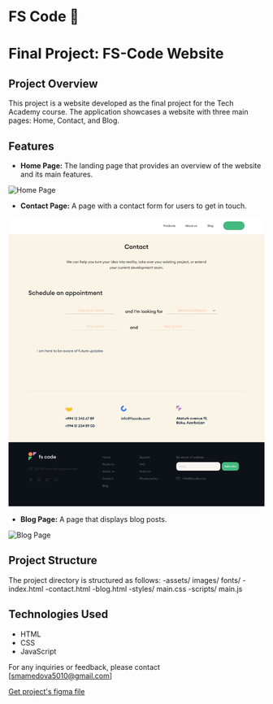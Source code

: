 # FS Code :dizzy:

# Final Project: FS-Code Website

## Project Overview
This project is a website developed as the final project for the Tech Academy course. The application showcases a website with three main pages: Home, Contact, and Blog.

## Features
- **Home Page:** The landing page that provides an overview of the website and its main features.

![Home Page](assets/images/homepage.png)

- **Contact Page:** A page with a contact form for users to get in touch.

![Contact Page](assets/images/contactpage.png)

- **Blog Page:** A page that displays blog posts.

![Blog Page](assets/images/blogpage.png)

## Project Structure
The project directory is structured as follows:
-assets/
    images/
    fonts/
-index.html
-contact.html
-blog.html
-styles/
    main.css
-scripts/
    main.js

## Technologies Used
- HTML
- CSS
- JavaScript

For any inquiries or feedback, please contact [smamedova5010@gmail.com] 



[Get project's figma file](https://www.figma.com/design/tCN212vrDv4b4Q6XnsNHKT/project1?node-id=0-1&t=WQohEfK3AXk4ssZZ-1)

